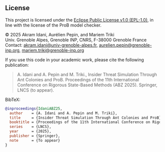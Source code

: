 ## License

This project is licensed under the [Eclipse Public License v1.0 (EPL-1.0)](https://www.eclipse.org/legal/epl-v10.html), in line with the license of the ProB model checker.

© 2025 Akram Idani, Aurélien Pepin, and Mariem Triki  
Univ. Grenoble Alpes, Grenoble INP, CNRS, F-38000 Grenoble France  
Contact: akram.idani@univ-grenoble-alpes.fr, aurelien.pepin@grenoble-inp.org, mariem.triki@grenoble-inp.org

If you use this code in your academic work, please cite the following publication:

> A. Idani and A. Pepin and M. Triki., Insider Threat Simulation Through Ant Colonies and ProB. Proceedings of the 11th International Conference on Rigorous State-Based Methods (ABZ 2025). Springer, LNCS (to appear).

BibTeX:
```bibtex
@inproceedings{IdaniABZ25,
  author    = {A. Idani and A. Pepin and M. Triki},
  title     = {Insider Threat Simulation Through Ant Colonies and ProB},
  booktitle = {Proceedings of the 11th International Conference on Rigorous State-Based Methods (ABZ 2025)},
  series    = {LNCS},
  year      = {2025},
  publisher = {Springer},
  note      = {To appear}
}


